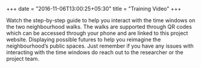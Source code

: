 +++
date = "2016-11-06T13:00:25+05:30"
title = "Training Video"
+++

Watch the step-by-step guide to help you interact with the time windows on the two neighbourhood walks. The walks are supported through QR codes which can be accessed through your phone and are linked to this project website. Displaying possible futures to help you reimagine the neighbourhood’s public spaces. Just remember if you have any issues with interacting with the time windows do reach out to the researcher or the project team.
